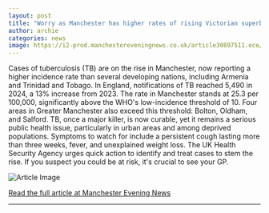 ```yaml
---
layout: post
title: "Worry as Manchester has higher rates of rising Victorian superbug than seven developing nations"
author: archie
categories: news
image: https://i2-prod.manchestereveningnews.co.uk/article30897511.ece/ALTERNATES/s1200/1_Young-woman-coughing.jpg
---
```

Cases of tuberculosis (TB) are on the rise in Manchester, now reporting a higher incidence rate than several developing nations, including Armenia and Trinidad and Tobago. In England, notifications of TB reached 5,490 in 2024, a 13% increase from 2023. The rate in Manchester stands at 25.3 per 100,000, significantly above the WHO's low-incidence threshold of 10. Four areas in Greater Manchester also exceed this threshold: Bolton, Oldham, and Salford. TB, once a major killer, is now curable, yet it remains a serious public health issue, particularly in urban areas and among deprived populations. Symptoms to watch for include a persistent cough lasting more than three weeks, fever, and unexplained weight loss. The UK Health Security Agency urges quick action to identify and treat cases to stem the rise. If you suspect you could be at risk, it's crucial to see your GP.

![Article Image](https://i2-prod.manchestereveningnews.co.uk/article30897511.ece/ALTERNATES/s1200/1_Young-woman-coughing.jpg)

[Read the full article at Manchester Evening News](https://www.manchestereveningnews.co.uk/news/greater-manchester-news/worry-manchester-higher-rates-rising-32740864)

---
